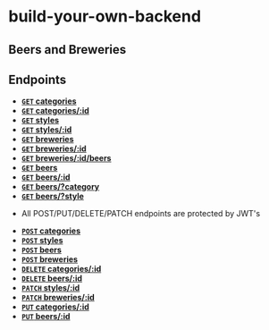 # build-your-own-backend

## Beers and Breweries

## Endpoints

- **[<code>GET</code> categories](https://byod-beers.herokuapp.com/api/v1/categories)**
- **[<code>GET</code> categories/:id](https://byod-beers.herokuapp.com/api/v1/categories/7)**
- **[<code>GET</code> styles](https://byod-beers.herokuapp.com/api/v1/styles)**
- **[<code>GET</code> styles/:id](https://byod-beers.herokuapp.com/api/v1/styles/25)**
- **[<code>GET</code> breweries](https://byod-beers.herokuapp.com/api/v2/breweries)**
- **[<code>GET</code> breweries/:id](https://byod-beers.herokuapp.com/api/v2/breweries/250)**
- **[<code>GET</code> breweries/:id/beers](https://byod-beers.herokuapp.com/api/v2/breweries/14/beers)**
- **[<code>GET</code> beers](https://byod-beers.herokuapp.com/api/v2/beers)**
- **[<code>GET</code> beers/:id](https://byod-beers.herokuapp.com/api/v2/beers/300)**
- **[<code>GET</code> beers/?category](https://byod-beers.herokuapp.com/api/v2/beers?category=North%20American%20Ale)**
- **[<code>GET</code> beers/?style](https://byod-beers.herokuapp.com/api/v2/beers?style=American-Style%20Pale%20Ale)**

* All POST/PUT/DELETE/PATCH endpoints are protected by JWT's

- **[<code>POST</code> categories](https://byod-beers.herokuapp.com/api/v1/categories)**
- **[<code>POST</code> styles](https://byod-beers.herokuapp.com/api/v1/styles)**
- **[<code>POST</code> beers](https://byod-beers.herokuapp.com/api/v2/breweries)**
- **[<code>POST</code> breweries](https://byod-beers.herokuapp.com/api/v2/beers)**
- **[<code>DELETE</code> categories/:id](https://byod-beers.herokuapp.com/api/v1/categories)**
- **[<code>DELETE</code> beers/:id](https://byod-beers.herokuapp.com/api/v2/beers)**
- **[<code>PATCH</code> styles/:id](https://byod-beers.herokuapp.com/api/v1/styles)**
- **[<code>PATCH</code> breweries/:id](https://byod-beers.herokuapp.com/api/v2/breweries)**
- **[<code>PUT</code> categories/:id](https://byod-beers.herokuapp.com/api/v1/categories)**
- **[<code>PUT</code> beers/:id](https://byod-beers.herokuapp.com/api/v2/beers)**
